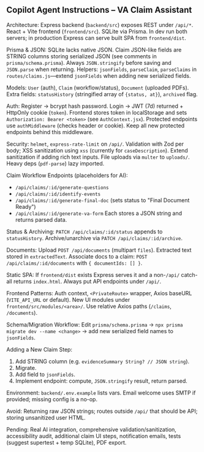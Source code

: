 ## Copilot Agent Instructions – VA Claim Assistant

Architecture: Express backend (`backend/src`) exposes REST under `/api/*`. React + Vite frontend (`frontend/src`). SQLite via Prisma. In dev run both servers; in production Express can serve built SPA from `frontend/dist`.

Prisma & JSON: SQLite lacks native JSON. Claim JSON-like fields are STRING columns storing serialized JSON (see comments in `prisma/schema.prisma`). Always `JSON.stringify` before saving and `JSON.parse` when returning. Helpers: `jsonFields`, `parseClaim`, `parseClaims` in `routes/claims.js`—extend `jsonFields` when adding new serialized fields.

Models: `User` (auth), `Claim` (workflow/status), `Document` (uploaded PDFs). Extra fields: `statusHistory` (stringified array of `{status, at}`), `archived` flag.

Auth: Register -> bcrypt hash password. Login -> JWT (7d) returned + HttpOnly cookie (`token`). Frontend stores token in localStorage and sets `Authorization: Bearer <token>` (see `AuthContext.jsx`). Protected endpoints use `authMiddleware` (checks header or cookie). Keep all new protected endpoints behind this middleware.

Security: `helmet`, `express-rate-limit` on `/api/`. Validation with Zod per body; XSS sanitization using `xss` (currently for `caseDescription`). Extend sanitization if adding rich text inputs. File uploads via `multer` to `uploads/`. Heavy deps (`pdf-parse`) lazy imported.

Claim Workflow Endpoints (placeholders for AI):
- `/api/claims/:id/generate-questions`
- `/api/claims/:id/identify-events`
- `/api/claims/:id/generate-final-doc` (sets status to "Final Document Ready")
- `/api/claims/:id/generate-va-form`
Each stores a JSON string and returns parsed data.

Status & Archiving: `PATCH /api/claims/:id/status` appends to `statusHistory`. Archive/unarchive via `PATCH /api/claims/:id/archive`.

Documents: Upload `POST /api/documents` (multipart `files`). Extracted text stored in `extractedText`. Associate docs to a claim: `POST /api/claims/:id/documents` with `{ documentIds: [] }`.

Static SPA: If `frontend/dist` exists Express serves it and a non-`/api/` catch-all returns `index.html`. Always put API endpoints under `/api/`.

Frontend Patterns: Auth context, `<PrivateRoute>` wrapper, Axios baseURL (`VITE_API_URL` or default). New UI modules under `frontend/src/modules/<area>/`. Use relative Axios paths (`/claims`, `/documents`).

Schema/Migration Workflow: Edit `prisma/schema.prisma` -> `npx prisma migrate dev --name <change>` -> add new serialized field names to `jsonFields`.

Adding a New Claim Step:
1. Add STRING column (e.g. `evidenceSummary String? // JSON string`).
2. Migrate.
3. Add field to `jsonFields`.
4. Implement endpoint: compute, `JSON.stringify` result, return parsed.

Environment: `backend/.env.example` lists vars. Email welcome uses SMTP if provided; missing config is a no-op.

Avoid: Returning raw JSON strings; routes outside `/api/` that should be API; storing unsanitized user HTML.

Pending: Real AI integration, comprehensive validation/sanitization, accessibility audit, additional claim UI steps, notification emails, tests (suggest supertest + temp SQLite), PDF export.
